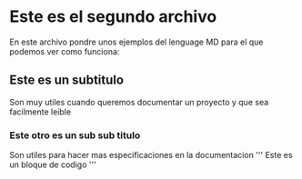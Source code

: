# Este es el segundo archivo
En este archivo pondre unos ejemplos del lenguage MD para el que podemos ver como funciona:

## Este es un subtitulo
Son muy utiles cuando queremos documentar un proyecto y que sea facilmente leible
### Este otro es un sub sub titulo
Son utiles para hacer mas especificaciones en la documentacion
''' Este es un bloque de codigo '''

